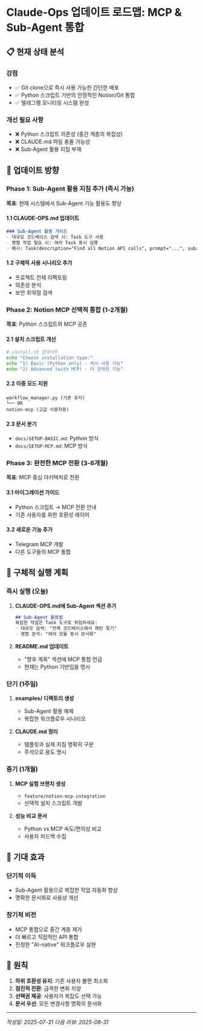 # Claude-Ops 업데이트 로드맵: MCP & Sub-Agent 통합

## 📋 현재 상태 분석

### 강점
- ✅ Git clone으로 즉시 사용 가능한 간단한 배포
- ✅ Python 스크립트 기반의 안정적인 Notion/Git 통합
- ✅ 텔레그램 모니터링 시스템 완성

### 개선 필요 사항
- ❌ Python 스크립트 의존성 (중간 계층의 복잡성)
- ❌ CLAUDE.md 파일 충돌 가능성
- ❌ Sub-Agent 활용 지침 부재

## 🎯 업데이트 방향

### Phase 1: Sub-Agent 활용 지침 추가 (즉시 가능)
**목표**: 현재 시스템에서 Sub-Agent 기능 활용도 향상

#### 1.1 CLAUDE-OPS.md 업데이트
```markdown
### Sub-Agent 활용 가이드
- 대규모 코드베이스 검색 시: Task 도구 사용
- 병렬 작업 필요 시: 여러 Task 동시 실행
- 예시: Task(description="Find all Notion API calls", prompt="...", subagent_type="general-purpose")
```

#### 1.2 구체적 사용 시나리오 추가
- 프로젝트 전체 리팩토링
- 의존성 분석
- 보안 취약점 검색

### Phase 2: Notion MCP 선택적 통합 (1-2개월)
**목표**: Python 스크립트와 MCP 공존

#### 2.1 설치 스크립트 개선
```bash
# install.sh 업데이트
echo "Choose installation type:"
echo "1) Basic (Python only) - 즉시 사용 가능"
echo "2) Advanced (with MCP) - 더 강력한 기능"
```

#### 2.2 이중 모드 지원
```
workflow_manager.py (기존 유지)
└── OR
notion-mcp (고급 사용자용)
```

#### 2.3 문서 분기
- `docs/SETUP-BASIC.md`: Python 방식
- `docs/SETUP-MCP.md`: MCP 방식

### Phase 3: 완전한 MCP 전환 (3-6개월)
**목표**: MCP 중심 아키텍처로 전환

#### 3.1 마이그레이션 가이드
- Python 스크립트 → MCP 전환 안내
- 기존 사용자를 위한 호환성 레이어

#### 3.2 새로운 기능 추가
- Telegram MCP 개발
- 다른 도구들의 MCP 통합

## 📝 구체적 실행 계획

### 즉시 실행 (오늘)
1. **CLAUDE-OPS.md에 Sub-Agent 섹션 추가**
   ```markdown
   ## Sub-Agent 활용법
   복잡한 작업은 Task 도구로 위임하세요:
   - 대규모 검색: "전체 코드베이스에서 패턴 찾기"
   - 병렬 분석: "여러 모듈 동시 문서화"
   ```

2. **README.md 업데이트**
   - "향후 계획" 섹션에 MCP 통합 언급
   - 현재는 Python 기반임을 명시

### 단기 (1주일)
1. **examples/ 디렉토리 생성**
   - Sub-Agent 활용 예제
   - 복잡한 워크플로우 시나리오

2. **CLAUDE.md 정리**
   - 템플릿과 실제 지침 명확히 구분
   - 주석으로 용도 명시

### 중기 (1개월)
1. **MCP 실험 브랜치 생성**
   - `feature/notion-mcp-integration`
   - 선택적 설치 스크립트 개발

2. **성능 비교 문서**
   - Python vs MCP 속도/편의성 비교
   - 사용자 피드백 수집

## 🚀 기대 효과

### 단기적 이득
- Sub-Agent 활용으로 복잡한 작업 자동화 향상
- 명확한 문서화로 사용성 개선

### 장기적 비전
- MCP 통합으로 중간 계층 제거
- 더 빠르고 직접적인 API 통합
- 진정한 "AI-native" 워크플로우 실현

## 📌 원칙

1. **하위 호환성 유지**: 기존 사용자 불편 최소화
2. **점진적 전환**: 급격한 변화 지양
3. **선택권 제공**: 사용자가 복잡도 선택 가능
4. **문서 우선**: 모든 변경사항 명확히 문서화

---
*작성일: 2025-07-31*
*다음 리뷰: 2025-08-31*